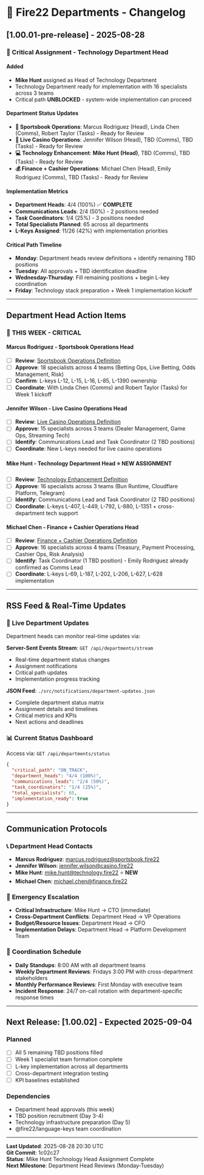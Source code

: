# 🏢 Fire22 Departments - Changelog

## [1.00.01-pre-release] - 2025-08-28

### 🎯 Critical Assignment - Technology Department Head

#### Added

- **Mike Hunt** assigned as Head of Technology Department
- Technology Department ready for implementation with 16 specialists across 3
  teams
- Critical path **UNBLOCKED** - system-wide implementation can proceed

#### Department Status Updates

- **🎲 Sportsbook Operations**: Marcus Rodriguez (Head), Linda Chen (Comms),
  Robert Taylor (Tasks) - Ready for Review
- **🎰 Live Casino Operations**: Jennifer Wilson (Head), TBD (Comms), TBD
  (Tasks) - Ready for Review
- **💻 Technology Enhancement**: **Mike Hunt (Head)**, TBD (Comms), TBD
  (Tasks) - Ready for Review
- **💰 Finance + Cashier Operations**: Michael Chen (Head), Emily Rodriguez
  (Comms), TBD (Tasks) - Ready for Review

#### Implementation Metrics

- **Department Heads**: 4/4 (100%) ✅ **COMPLETE**
- **Communications Leads**: 2/4 (50%) - 2 positions needed
- **Task Coordinators**: 1/4 (25%) - 3 positions needed
- **Total Specialists Planned**: 65 across all departments
- **L-Keys Assigned**: 11/26 (42%) with implementation priorities

#### Critical Path Timeline

- **Monday**: Department heads review definitions + identify remaining TBD
  positions
- **Tuesday**: All approvals + TBD identification deadline
- **Wednesday-Thursday**: Fill remaining positions + begin L-key coordination
- **Friday**: Technology stack preparation + Week 1 implementation kickoff

---

## Department Head Action Items

### 🚨 **THIS WEEK - CRITICAL**

#### **Marcus Rodriguez** - Sportsbook Operations Head

- [ ] **Review**:
      [Sportsbook Operations Definition](./wiki/departments/sportsbook-operations.md)
- [ ] **Approve**: 18 specialists across 4 teams (Betting Ops, Live Betting,
      Odds Management, Risk)
- [ ] **Confirm**: L-keys L-12, L-15, L-16, L-85, L-1390 ownership
- [ ] **Coordinate**: With Linda Chen (Comms) and Robert Taylor (Tasks) for Week
      1 kickoff

#### **Jennifer Wilson** - Live Casino Operations Head

- [ ] **Review**:
      [Live Casino Operations Definition](./wiki/departments/live-casino-operations.md)
- [ ] **Approve**: 15 specialists across 3 teams (Dealer Management, Game Ops,
      Streaming Tech)
- [ ] **Identify**: Communications Lead and Task Coordinator (2 TBD positions)
- [ ] **Coordinate**: New L-keys needed for live casino operations

#### **Mike Hunt** - Technology Department Head ⭐ **NEW ASSIGNMENT**

- [ ] **Review**:
      [Technology Enhancement Definition](./wiki/departments/technology-enhancement.md)
- [ ] **Approve**: 16 specialists across 3 teams (Bun Runtime, Cloudflare
      Platform, Telegram)
- [ ] **Identify**: Communications Lead and Task Coordinator (2 TBD positions)
- [ ] **Coordinate**: L-keys L-407, L-449, L-792, L-880, L-1351 +
      cross-department tech support

#### **Michael Chen** - Finance + Cashier Operations Head

- [ ] **Review**:
      [Finance + Cashier Operations Definition](./wiki/departments/finance-cashier-operations.md)
- [ ] **Approve**: 16 specialists across 4 teams (Treasury, Payment Processing,
      Cashier Ops, Risk Analysis)
- [ ] **Identify**: Task Coordinator (1 TBD position) - Emily Rodriguez already
      confirmed as Comms Lead
- [ ] **Coordinate**: L-keys L-69, L-187, L-202, L-206, L-627, L-628
      implementation

---

## RSS Feed & Real-Time Updates

### 📡 **Live Department Updates**

Department heads can monitor real-time updates via:

**Server-Sent Events Stream**: `GET /api/departments/stream`

- Real-time department status changes
- Assignment notifications
- Critical path updates
- Implementation progress tracking

**JSON Feed**: `./src/notifications/department-updates.json`

- Complete department status matrix
- Assignment details and timelines
- Critical metrics and KPIs
- Next actions and deadlines

### 📊 **Current Status Dashboard**

Access via: `GET /api/departments/status`

```json
{
  "critical_path": "ON_TRACK",
  "department_heads": "4/4 (100%)",
  "communications_leads": "2/4 (50%)",
  "task_coordinators": "1/4 (25%)",
  "total_specialists": 65,
  "implementation_ready": true
}
```

---

## Communication Protocols

### 📞 **Department Head Contacts**

- **Marcus Rodriguez**: marcus.rodriguez@sportsbook.fire22
- **Jennifer Wilson**: jennifer.wilson@casino.fire22
- **Mike Hunt**: mike.hunt@technology.fire22 ⭐ **NEW**
- **Michael Chen**: michael.chen@finance.fire22

### 📧 **Emergency Escalation**

- **Critical Infrastructure**: Mike Hunt → CTO (immediate)
- **Cross-Department Conflicts**: Department Head → VP Operations
- **Budget/Resource Issues**: Department Head → CFO
- **Implementation Delays**: Department Head → Platform Development Team

### 📅 **Coordination Schedule**

- **Daily Standups**: 8:00 AM with all department teams
- **Weekly Department Reviews**: Fridays 3:00 PM with cross-department
  stakeholders
- **Monthly Performance Reviews**: First Monday with executive team
- **Incident Response**: 24/7 on-call rotation with department-specific response
  times

---

## Next Release: [1.00.02] - Expected 2025-09-04

### Planned

- [ ] All 5 remaining TBD positions filled
- [ ] Week 1 specialist team formation complete
- [ ] L-key implementation across all departments
- [ ] Cross-department integration testing
- [ ] KPI baselines established

### Dependencies

- Department head approvals (this week)
- TBD position recruitment (Day 3-4)
- Technology infrastructure preparation (Day 5)
- @fire22/language-keys team coordination

---

**Last Updated**: 2025-08-28 20:30 UTC  
**Git Commit**: 1c02c27  
**Status**: Mike Hunt Technology Head Assignment Complete  
**Next Milestone**: Department Head Reviews (Monday-Tuesday)

